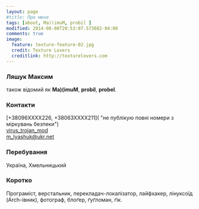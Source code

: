 ```yaml
---
layout: page
#title: Про мене
tags: [about, Ma)(imuM, probil ]
modified: 2014-08-08T20:53:07.573882-04:00
comments: true
image:
  feature: texture-feature-02.jpg
  credit: Texture Lovers
  creditlink: http://texturelovers.com
---
```


### Ляшук Максим

також відомий як **Ma)(imuM**, **probil**, **probel**.

### Контакти

<i class="fa fa-phone"></i> [+38096XXXX226, +38063XXXX211]( "не публікую повні номери з міркувань безпеки")  
<i class="fa fa-skype"></i> [virus_trojan_mod](skype:virus_trojan_mod?chat)  
<i class="fa fa-send"></i> [m_lyashuk@ukr.net](mailto:m_lyashuk@ukr.net)  

### Перебування

Україна, Хмельницький

### Коротко

Програміст, верстальник, перекладач-локалізатор, лайфхакер, лінуксоїд (Arch-івник), фотограф, блоґер, ґуґломан, ґік.
